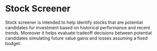 # Stock Screener

Stock screener is intended to help identify stocks that are potential candidates for investment based on historical performance and recent trends. 
Moreover it helps evaluate tradeoff decisions between potential candidates simulating future value gains and losses assuming a fixed budget.

